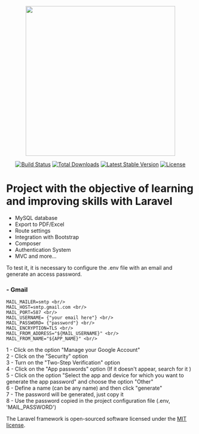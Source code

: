 <p align="center"><a href="https://laravel.com" target="_blank"><img src="https://raw.githubusercontent.com/laravel/art/master/logo-lockup/5%20SVG/2%20CMYK/1%20Full%20Color/laravel-logolockup-cmyk-red.svg" width="400"></a></p>

<p align="center">
<a href="https://travis-ci.org/laravel/framework"><img src="https://travis-ci.org/laravel/framework.svg" alt="Build Status"></a>
<a href="https://packagist.org/packages/laravel/framework"><img src="https://img.shields.io/packagist/dt/laravel/framework" alt="Total Downloads"></a>
<a href="https://packagist.org/packages/laravel/framework"><img src="https://img.shields.io/packagist/v/laravel/framework" alt="Latest Stable Version"></a>
<a href="https://packagist.org/packages/laravel/framework"><img src="https://img.shields.io/packagist/l/laravel/framework" alt="License"></a>
</p>

# Project with the objective of learning and improving skills with Laravel

- MySQL database
- Export to PDF/Excel
- Route settings
- Integration with Bootstrap
- Composer
- Authentication System
- MVC and more...

To test it, it is necessary to configure the .env file with an email and generate an access password.

<h3> - Gmail </h3>

    MAIL_MAILER=smtp <br/>
    MAIL_HOST=smtp.gmail.com <br/>
    MAIL_PORT=587 <br/>
    MAIL_USERNAME= {"your email here"} <br/>
    MAIL_PASSWORD= {"password"} <br/>
    MAIL_ENCRYPTION=TLS <br/>
    MAIL_FROM_ADDRESS="${MAIL_USERNAME}" <br/>
    MAIL_FROM_NAME="${APP_NAME}" <br/>

1 - Click on the option "Manage your Google Account" <br/>
2 - Click on the "Security" option <br/>
3 - Turn on the "Two-Step Verification" option <br/>
4 - Click on the "App passwords" option (If it doesn't appear, search for it ) <br/>
5 - Click on the option "Select the app and device for which you want to generate the app password" and choose the option "Other" <br/>
6 - Define a name (can be any name) and then click "generate" <br/>
7 - The password will be generated, just copy it <br/>
8 - Use the password copied in the project configuration file (.env, 'MAIL_PASSWORD') <br/>


The Laravel framework is open-sourced software licensed under the [MIT license](https://opensource.org/licenses/MIT).
